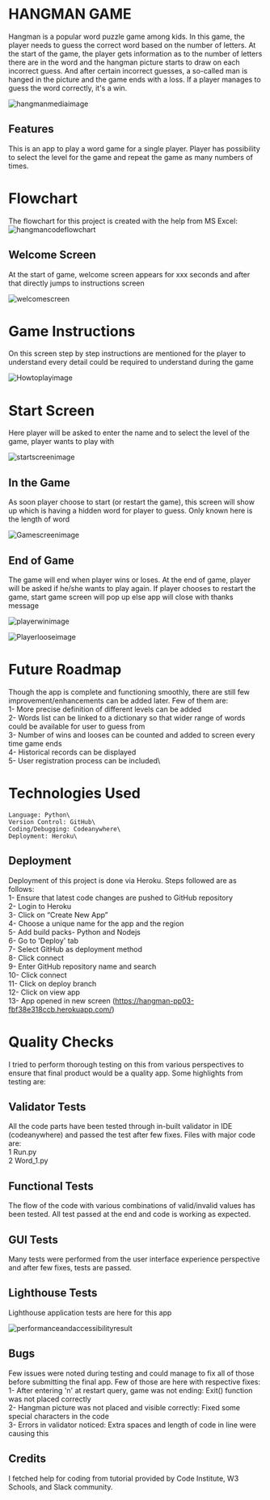 
# HANGMAN GAME
Hangman is a popular word puzzle game among kids. In this game, the player needs to guess the correct 
word based on the number of letters. At the start of the game, the player gets information as to the 
number of letters there are in the word and the hangman picture starts to draw on each incorrect guess.
And after certain incorrect guesses, a so-called man is hanged in the picture and the game ends with a loss.
If a player manages to guess the word correctly, it's a win. 

![hangmanmediaimage](/images/mediascreen.png)

## Features
This is an app to play a word game for a single player. Player has possibility to select the level for the game and repeat the game as many numbers of times.

# Flowchart
The flowchart for this project is created with the help from MS Excel:
![hangmancodeflowchart](/images/flowchart.png)

## Welcome Screen
At the start of game, welcome screen appears for xxx seconds and
after that directly jumps to instructions screen

![welcomescreen](/images/welcomescreen.png)

# Game Instructions
On this screen step by step instructions are mentioned for the player to understand every detail could be required to understand during the game

![Howtoplayimage](/images/howtoplay.png)

# Start Screen
Here player will be asked to enter the name and to select the level of the game, player wants to play with

![startscreenimage](/images/startgame.png)

## In the Game
As soon player choose to start (or restart the game), this screen will show up which is having a hidden word for player to guess. Only known here is the length of word

![Gamescreenimage](/images/gamescreen.png)

## End of Game
The game will end when player wins or loses. At the end of game, player will be asked if he/she wants to play again. If player chooses to restart the game, start game screen will pop up else app will close with thanks message

![playerwinimage](/images/wingame.png)

![Playerlooseimage](/images/lossgame.png)

# Future Roadmap
Though the app is complete and functioning smoothly, there are still few improvement/enhancements can be added later. Few of them are:\
1- More precise definition of different levels can be added\
2- Words list can be linked to a dictionary so that wider range of words could be available for user to guess from\
3- Number of wins and looses can be counted and added to screen every time game ends\
4- Historical records can be displayed\
5- User registration process can be included\
 

# Technologies Used
    Language: Python\
    Version Control: GitHub\
    Coding/Debugging: Codeanywhere\
    Deployment: Heroku\

## Deployment
Deployment of this project is done via Heroku. Steps followed are as follows:\
    1- Ensure that latest code changes are pushed to GitHub repository\
    2- Login to Heroku\
    3- Click on “Create New App”\
    4- Choose a unique name for the app and the region\
    5- Add build packs- Python and Nodejs\
    6- Go to 'Deploy' tab\
    7- Select GitHub as deployment method\
    8- Click connect\
    9- Enter GitHub repository name and search\
    10- Click connect\
    11- Click on deploy branch\
    12- Click on view app\
    13- App opened in new screen (https://hangman-pp03-fbf38e318ccb.herokuapp.com/)

# Quality Checks
I tried to perform thorough testing on this from various perspectives to ensure that final product would be a quality app. Some highlights from testing are:

## Validator Tests
All the code parts have been tested through in-built validator in IDE (codeanywhere) and passed the test after few fixes. Files with major code are:\
    1  Run.py\
    2  Word_1.py

## Functional Tests
The flow of the code with various combinations of valid/invalid values has been tested. All test passed at the end and code is working as expected.

## GUI Tests
Many tests were performed from the user interface experience perspective and after few fixes, tests are passed.

## Lighthouse Tests

Lighthouse application tests are here for this app

![performanceandaccessibilityresult](/images/lighthouse.png)

## Bugs
Few issues were noted during testing and could manage to fix all of those before submitting the final app. Few of those are here with respective fixes:\
    1- After entering 'n' at restart query, game was not ending: Exit() function was not placed correctly\
    2- Hangman picture was not placed and visible correctly: Fixed some special characters in the code\
    3- Errors in validator noticed: Extra spaces and length of code in line were causing this

## Credits
I fetched help for coding from tutorial provided by Code Institute, W3 Schools, and Slack community.
















































































































